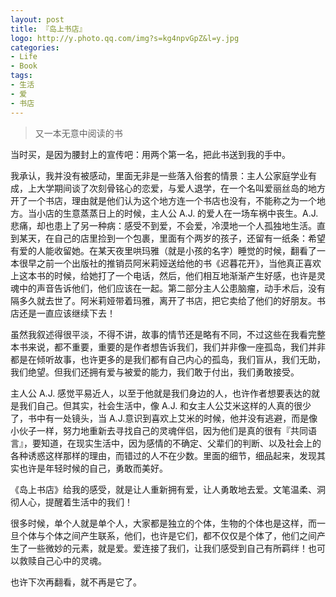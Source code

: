 ```yaml
---
layout: post
title: 『岛上书店』
logo: http://y.photo.qq.com/img?s=kg4npvGpZ&l=y.jpg
categories:
- Life
- Book
tags:
- 生活
- 爱
- 书店
---
```


> 又一本无意中阅读的书  

当时买，是因为腰封上的宣传吧：用两个第一名，把此书送到我的手中。  

我承认，我并没有被感动，里面无非是一些落入俗套的情景：主人公家庭学业有成，上大学期间谈了次刻骨铭心的恋爱，与爱人退学，在一个名叫爱丽丝岛的地方开了一个书店，理由就是他们认为这个地方连一个书店也没有，不能称之为一个地方。当小店的生意蒸蒸日上的时候，主人公 A.J. 的爱人在一场车祸中丧生。A.J. 悲痛，却也患上了另一种病：感受不到爱，不会爱，冷漠地一个人孤独地生活。直到某天，在自己的店里捡到一个包裹，里面有个两岁的孩子，还留有一纸条：希望有爱的人能收留她。在某天夜里哄玛雅（就是小孩的名字）睡觉的时候，翻看了一本很早之前一个出版社的推销员阿米莉娅送给他的书《迟暮花开》，当他真正喜欢上这本书的时候，给她打了一个电话，然后，他们相互地渐渐产生好感，也许是灵魂中的声音告诉他们，他们应该在一起。第二部分主人公患脑瘤，动手术后，没有隔多久就去世了。阿米莉娅带着玛雅，离开了书店，把它卖给了他们的好朋友。书店还是一直应该继续下去！  

虽然我叙述得很平淡，不得不讲，故事的情节还是略有不同，不过这些在我看完整本书来说，都不重要，重要的是作者想告诉我们，我们并非像一座孤岛，我们并非都是在倾听故事，也许更多的是我们都有自己内心的孤岛，我们盲从，我们无助，我们绝望。但我们还拥有爱与被爱的能力，我们敢于付出，我们勇敢接受。  

主人公 A.J. 感觉平易近人，以至于他就是我们身边的人，也许作者想要表达的就是我们自己。但其实，社会生活中，像 A.J. 和女主人公艾米这样的人真的很少了，书中有一处镜头，当 A.J.意识到喜欢上艾米的时候，他并没有逃避，而是像小伙子一样，努力地重新去寻找自己的灵魂伴侣，因为他们是真的很有『共同语言』，要知道，在现实生活中，因为感情的不确定、父辈们的判断、以及社会上的各种诱惑这样那样的理由，而错过的人不在少数。里面的细节，细品起来，发现其实也许是年轻时候的自己，勇敢而美好。  
 
《岛上书店》给我的感受，就是让人重新拥有爱，让人勇敢地去爱。文笔温柔、洞彻人心，提醒着生活中的我们！  

很多时候，单个人就是单个人，大家都是独立的个体，生物的个体也是这样，而一旦个体与个体之间产生联系，他们，也许是它们，都不仅仅是个体了，他们之间产生了一些微妙的元素，就是爱。爱连接了我们，让我们感受到自己有所羁绊！也可以救赎自己心中的灵魂。  

也许下次再翻看，就不再是它了。
